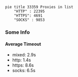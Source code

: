 
```mermaid
pie title 33359 Proxies in list
    "HTTP" : 22395
    "HTTPS": 4691
    "SOCKS" : 9853
```

### Some Info
#### Average Timeout

- mixed: 2.9s
- http: 1.4s
- https: 8.6s
- socks: 6.5s
